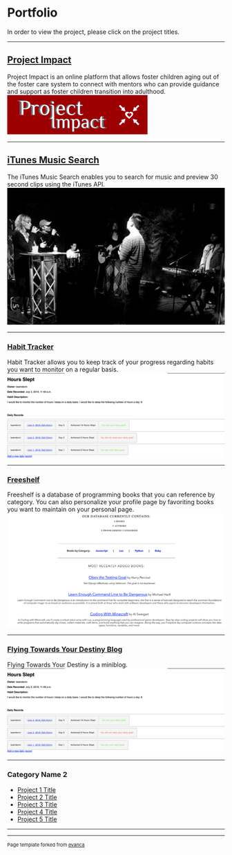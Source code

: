 # Portfolio
In order to view the project, please click on the project titles.

---
## [Project Impact](https://project-impact.herokuapp.com/)
Project Impact is an online platform that allows foster children aging out of the foster care system to connect with mentors who can provide guidance and support as foster children transition into adulthood.
<img src="images/projectimpact.jpg?raw=true"/>

---
## [iTunes Music Search](https://phamm89-itunes.herokuapp.com/)
The iTunes Music Search enables you to search for music and preview 30 second clips using the iTunes API.
<img src="images/musicPic.jpg?raw=true"/>

---
### [Habit Tracker](https://teamdevin-habittracker.herokuapp.com/)
Habit Tracker allows you to keep track of your progress regarding habits you want to monitor on a regular basis.
<img src="images/HabitTracker.jpg?raw=true"/>

---
### [Freeshelf](https://phamm89-freeshelf.herokuapp.com/)
Freeshelf is a database of programming books that you can reference by category. You can also personalize your profile page by favoriting books you want to maintain on your personal page.
<img src="images/FreeShelf.jpg?raw=true"/>

---
### [Flying Towards Your Destiny Blog](https://flying-toward-your-destiny.herokuapp.com/)
Flying Towards Your Destiny is a miniblog.
<img src="images/HabitTracker.jpg?raw=true"/>

---

### Category Name 2

- [Project 1 Title](http://example.com/)
- [Project 2 Title](http://example.com/)
- [Project 3 Title](http://example.com/)
- [Project 4 Title](http://example.com/)
- [Project 5 Title](http://example.com/)

---




---
<p style="font-size:11px">Page template forked from <a href="https://github.com/evanca/quick-portfolio">evanca</a></p>
<!-- Remove above link if you don't want to attibute -->
